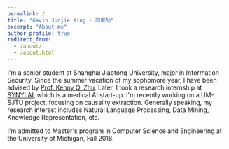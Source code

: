 ```yaml
---
permalink: /
title: "Gavin Junjie Xing - 邢俊劼"
excerpt: "About me"
author_profile: true
redirect_from: 
  - /about/
  - /about.html
---
```


I'm a senior student at Shanghai Jiaotong University, major in Information Security. Since the summer vacation of my sophomore year, I have been advised by [Prof. Kenny Q. Zhu](http://www.cs.sjtu.edu.cn/~kzhu/). Later, I took a research internship at [SYNYI.AI](https://www.synyi.com/), which is a medical AI start-up. I'm recently working on a UM-SJTU project, focusing on causality extraction. Generally speaking, my research interest includes Natural Language Processing, Data Mining, Knowledge Representation, etc.

I'm admitted to Master's program in Computer Science and Engineering at the University of Michigan, Fall 2018. 